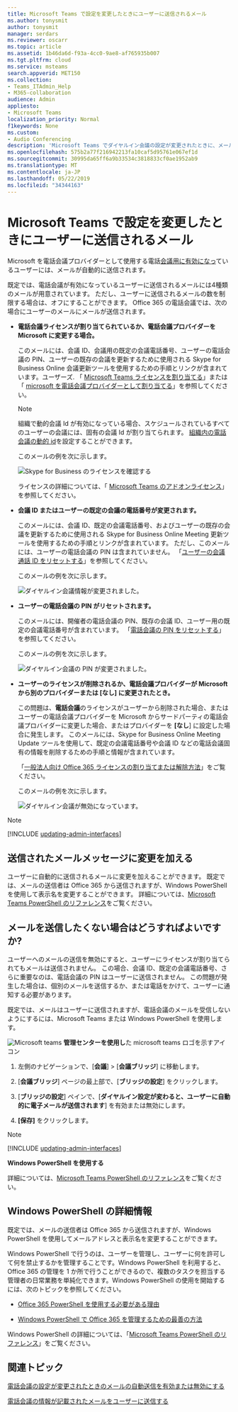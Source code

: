 ```yaml
---
title: Microsoft Teams で設定を変更したときにユーザーに送信されるメール
ms.author: tonysmit
author: tonysmit
manager: serdars
ms.reviewer: oscarr
ms.topic: article
ms.assetid: 1b46da6d-f93a-4cc0-9ae8-af765935b007
ms.tgt.pltfrm: cloud
ms.service: msteams
search.appverid: MET150
ms.collection:
- Teams_ITAdmin_Help
- M365-collaboration
audience: Admin
appliesto:
- Microsoft Teams
localization_priority: Normal
f1keywords: None
ms.custom:
- Audio Conferencing
description: 'Microsoft Teams でダイヤルイン会議の設定が変更されたときに、メールで自動的にユーザーに送信される情報について説明します。 '
ms.openlocfilehash: 575b2a77f216942213fa10caf5d95761e067ef1d
ms.sourcegitcommit: 30995da65ff6a9b33534c3818833cf0ae1952ab9
ms.translationtype: MT
ms.contentlocale: ja-JP
ms.lasthandoff: 05/22/2019
ms.locfileid: "34344163"
---
```

# <a name="emails-sent-to-users-when-their-settings-change-in-microsoft-teams"></a>Microsoft Teams で設定を変更したときにユーザーに送信されるメール

Microsoft を電話会議プロバイダーとして使用する電話[会議用に有効になっ](set-up-audio-conferencing-in-teams.md)ているユーザーには、メールが自動的に送信されます。

既定では、電話会議が有効になっているユーザーに送信されるメールには4種類のメールが用意されています。 ただし、ユーザーに送信されるメールの数を制限する場合は、オフにすることができます。 Office 365 の電話会議では、次の場合にユーザーのメールにメールが送信されます。

- **電話会議ライセンスが割り当てられているか、電話会議プロバイダーを Microsoft に変更する場合。**

     このメールには、会議 ID、会議用の既定の会議電話番号、ユーザーの電話会議の PIN、ユーザーの既存の会議を更新するために使用される Skype for Business Online 会議更新ツールを使用するための手順とリンクが含まれています。ユーザーズ. 「 [Microsoft Teams ライセンスを割り当てる](assign-teams-licenses.md)」または「 [microsoft を電話会議プロバイダーとして割り当てる](/SkypeForBusiness/audio-conferencing-in-office-365/assign-microsoft-as-the-audio-conferencing-provider)」を参照してください。

    > [!NOTE]
    > 組織で動的会議 Id が有効になっている場合、スケジュールされているすべてのユーザーの会議には、固有の会議 Id が割り当てられます。 [組織内の電話会議の動的 id](/skypeforbusiness/audio-conferencing-in-office-365/reset-a-conference-id-for-a-user)を設定することができます。 

    このメールの例を次に示します。

     ![Skype for Business のライセンスを確認する](media/teams-emails-sent-to-users-when-settings-change-image1.png)

    ライセンスの詳細については、「 [Microsoft Teams のアドオンライセンス](teams-add-on-licensing/microsoft-teams-add-on-licensing.md)」を参照してください。

- **会議 ID またはユーザーの既定の会議の電話番号が変更されます。**

    このメールには、会議 ID、既定の会議電話番号、およびユーザーの既存の会議を更新するために使用される Skype for Business Online Meeting 更新ツールを使用するための手順とリンクが含まれています。 ただし、このメールには、ユーザーの電話会議の PIN は含まれていません。 「[ユーザーの会議通話 ID をリセットする](reset-a-conference-id-for-a-user-in-teams.md)」を参照してください。

    このメールの例を次に示します。

     ![ダイヤルイン会議情報が変更されました。](media/teams-emails-sent-to-users-when-settings-change-image2.png)

- **ユーザーの電話会議の PIN がリセットされます。**

    このメールには、開催者の電話会議の PIN、既存の会議 ID、ユーザー用の既定の会議電話番号が含まれています。 「[電話会議の PIN をリセットする](reset-the-audio-conferencing-pin-in-teams.md)」を参照してください。
    
     このメールの例を次に示します。
    
     ![ダイヤルイン会議の PIN が変更されました。](media/teams-emails-sent-to-users-when-settings-change-image3.png)
  
- **ユーザーのライセンスが削除されるか、電話会議プロバイダーが Microsoft から別のプロバイダーまたは [なし] に変更されたとき。**

    この問題は、**電話会議**のライセンスがユーザーから削除された場合、またはユーザーの電話会議プロバイダーを Microsoft からサードパーティの電話会議プロバイダーに変更した場合、またはプロバイダーを **[なし**] に設定した場合に発生します。 このメールには、Skype for Business Online Meeting Update ツールを使用して、既定の会議電話番号や会議 ID などの電話会議固有の情報を削除するための手順と情報が含まれています。

    「[一般法人向け Office 365 ライセンスの割り当てまたは解除方法](https://support.office.com/article/997596b5-4173-4627-b915-36abac6786dc)」をご覧ください。

    このメールの例を次に示します。

     ![ダイヤルイン会議が無効になっています。](media/teams-emails-sent-to-users-when-settings-change-image4.png)

> [!NOTE]
> [!INCLUDE [updating-admin-interfaces](includes/updating-admin-interfaces.md)]

## <a name="make-changes-to-the-email-messages-that-are-sent-to-them"></a>送信されたメールメッセージに変更を加える

ユーザーに自動的に送信されるメールに変更を加えることができます。 既定では、メールの送信者は Office 365 から送信されますが、Windows PowerShell を使用して表示名を変更することができます。 詳細については、[Microsoft Teams PowerShell のリファレンス](https://docs.microsoft.com/powershell/module/teams/?view=teams-ps)をご覧ください。

## <a name="what-if-you-dont-want-email-to-be-sent-to-them"></a>メールを送信したくない場合はどうすればよいですか?

ユーザーへのメールの送信を無効にすると、ユーザーにライセンスが割り当てられてもメールは送信されません。 この場合、会議 ID、既定の会議電話番号、さらに重要なのは、電話会議の PIN はユーザーに送信されません。 この問題が発生した場合は、個別のメールを送信するか、または電話をかけて、ユーザーに通知する必要があります。

既定では、メールはユーザーに送信されますが、電話会議のメールを受信しないようにするには、Microsoft Teams または Windows PowerShell を使用します。 

![Microsoft teams](media/teams-logo-30x30.png) **管理センターを使用し**た microsoft teams ロゴを示すアイコン

1. 左側のナビゲーションで、[**会議**]  >  [**会議ブリッジ**] に移動します。 

2. [**会議ブリッジ**] ページの最上部で、[**ブリッジの設定**] をクリックします。 

3. [**ブリッジの設定**] ペインで、[**ダイヤルイン設定が変わると、ユーザーに自動的に電子メールが送信されます**] を有効または無効にします。

4. **[保存]** をクリックします。

> [!Note]
> [!INCLUDE [updating-admin-interfaces](includes/updating-admin-interfaces.md)]

**Windows PowerShell を使用する**

詳細については、[Microsoft Teams PowerShell のリファレンス](https://docs.microsoft.com/powershell/module/teams/?view=teams-ps)をご覧ください。


## <a name="want-to-know-more-about-windows-powershell"></a>Windows PowerShell の詳細情報

既定では、メールの送信者は Office 365 から送信されますが、Windows PowerShell を使用してメールアドレスと表示名を変更することができます。 

Windows PowerShell で行うのは、ユーザーを管理し、ユーザーに何を許可して何を禁止するかを管理することです。Windows PowerShell を利用すると、Office 365 の管理を 1 か所で行うことができるので、複数のタスクを担当する管理者の日常業務を単純化できます。Windows PowerShell の使用を開始するには、次のトピックを参照してください。

  - [Office 365 PowerShell を使用する必要がある理由](https://go.microsoft.com/fwlink/?LinkId=525041)

  - [Windows PowerShell で Office 365 を管理するための最善の方法](https://go.microsoft.com/fwlink/?LinkId=525142)

Windows PowerShell の詳細については、「[Microsoft Teams PowerShell のリファレンス](https://docs.microsoft.com/powershell/module/teams/?view=teams-ps)」をご覧ください。


## <a name="related-topics"></a>関連トピック

[電話会議の設定が変更されたときのメールの自動送信を有効または無効にする](enable-or-disable-sending-emails-when-their-settings-change-in-teams.md)

[電話会議の情報が記載されたメールをユーザーに送信する](send-an-email-to-a-user-with-their-dial-in-information-in-teams.md)
